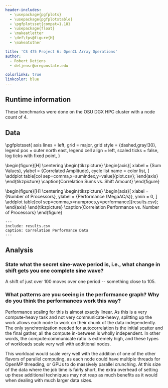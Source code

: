 ```yaml
---
header-includes:
  - \usepackage{pgfplots}
  - \usepackage{pgfplotstable}
  - \pgfplotsset{compat=1.18}
  - \usepackage{float}
  - \makeatletter
  - \def\fps@figure{H}
  - \makeatother

title: 'CS 475 Project 6: OpenCL Array Operations'
author:
  - Robert Detjens
  - detjensr@oregonstate.edu

colorlinks: true
linkcolor: blue
---
```


## Runtime information

These benchmarks were done on the OSU DGX HPC cluster with a node count of 4.

## Data

\pgfplotsset{
  axis lines = left,
  grid = major,
  grid style = {dashed,gray!30},
  legend pos = outer north east,
  legend cell align = left,
  scaled ticks = false,
  log ticks with fixed point,
}

\begin{figure}[H]
  \centering
  \begin{tikzpicture}
    \begin{axis}[
      xlabel = {Sum Values},
      ylabel = {Correlated Amplitude},
      cycle list name = color list,
    ]
      \addplot table[col sep=comma,x=sumindex,y=value]{plot.csv};
    \end{axis}
  \end{tikzpicture}
  \caption{Correlation Sums vs. Shift Amount}
\end{figure}

\begin{figure}[H]
  \centering
  \begin{tikzpicture}
    \begin{axis}[
      xlabel = {Number of Processors},
      ylabel = {Performance (MegaAC/s)},
      ymin = 0,
    ]
      \addplot table[col sep=comma,x=numprocs,y=performance]{results.csv};
    \end{axis}
  \end{tikzpicture}
  \caption{Correlation Performance vs. Number of Processors}
\end{figure}

```table
---
include: results.csv
caption: Correlation Performance Data
---
```

## Analysis

### State what the secret sine-wave period is, i.e., what change in shift gets you one complete sine wave?

A shift of just over 100 moves over one period -- something close to 105.

### What patterns are you seeing in the performance graph? Why do you think the performances work this way?

Performance scaling for this is almost exactly linear. As this is a very compute-heavy task and not very communicate-heavy, splitting up the work allows each node to work on their chunk of the data independently. The only synchronization needed for autocorrelation is the initial scatter and the final gather, all the compute in-between is wholly independent. In other words, the compute:communicate ratio is extremely high, and these types of workloads scale very well with additional nodes.

This workload would scale very well with the addition of one of the other flavors of parallel computing, as each node could have multiple threads for OpenMP threading, or GPUs to do massively parallel crunching. At this size of the data where the job time is fairly short, the extra overhead of setting up these additional techniques may not reap as much benefits as it would when dealing with much larger data sizes.

